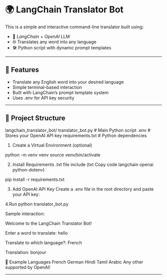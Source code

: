 # 🌍 LangChain Translator Bot

This is a simple and interactive command-line translator built using:

- 🧠 *LangChain* + *OpenAI* LLM
- 🌐 Translates any word into any language
- 🛠 Python script with dynamic prompt templates

---
## 🚀 Features

- Translate any English word into your desired language
- Simple terminal-based interaction
- Built with LangChain’s prompt template system
- Uses .env for API key security

---
## 📁 Project Structure

langchain_translator_bot/
    translator_bot.py # Main Python script
    .env # Stores your OpenAI API key
    requirements.txt # Python dependencies


1. Create a Virtual Environment (optional)

  python -m venv venv
  source venv/bin/activate 

2. Install Requirements
.txt file include
(txt
Copy code
langchain
openai
python-dotenv)

  pip install -r requirements.txt

3. Add OpenAI API Key
   Create a .env file in the root directory and paste your API key:

4.Run
python translator_bot.py

Sample interaction:

Welcome to the LangChain Translator Bot!

Enter a word to translate: hello

Translate to which language?: French

Translation: bonjour

🧠 Example Languages
French
German
Hindi
Tamil
Arabic
Any other supported by OpenAI!

-----------------

